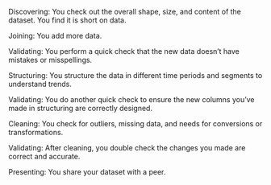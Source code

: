 Discovering: You check out the overall shape, size, and content of the dataset. You find it is short on data. 

Joining: You add more data.

Validating: You perform a quick check that the new data doesn’t have mistakes or misspellings. 

Structuring: You structure the data in different time periods and segments to understand trends. 

Validating: You do another quick check to ensure the new columns you’ve made in structuring are correctly designed. 

Cleaning: You check for outliers, missing data, and needs for conversions or transformations. 

Validating: After cleaning, you double check the changes you made are correct and accurate. 

Presenting: You share your dataset with a peer. 

